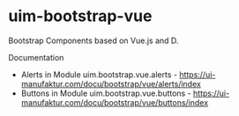 # uim-bootstrap-vue
Bootstrap Components based on Vue.js and D.

Documentation
* Alerts in Module uim.bootstrap.vue.alerts - https://ui-manufaktur.com/docu/bootstrap/vue/alerts/index 
* Buttons in Module uim.bootstrap.vue.buttons - https://ui-manufaktur.com/docu/bootstrap/vue/buttons/index 
